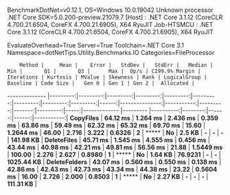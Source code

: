 
BenchmarkDotNet=v0.12.1, OS=Windows 10.0.19042
Unknown processor
.NET Core SDK=5.0.200-preview.21079.7
  [Host]     : .NET Core 3.1.12 (CoreCLR 4.700.21.6504, CoreFX 4.700.21.6905), X64 RyuJIT
  Job-HTSMCU : .NET Core 3.1.12 (CoreCLR 4.700.21.6504, CoreFX 4.700.21.6905), X64 RyuJIT

EvaluateOverhead=True  Server=True  Toolchain=.NET Core 3.1  
Namespace=dotNetTips.Utility.Benchmarks.IO  Categories=FileProcessor  

        Method |     Mean |    Error |   StdDev |   StdErr |   Median |      Min |       Q1 |       Q3 |      Max |  Op/s | CI99.9% Margin | Iterations | Kurtosis | MValue | Skewness | Rank | LogicalGroup | Baseline | Code Size |   Gen 0 | Gen 1 | Gen 2 |  Allocated |
-------------- |---------:|---------:|---------:|---------:|---------:|---------:|---------:|---------:|---------:|------:|---------------:|-----------:|---------:|-------:|---------:|-----:|------------- |--------- |----------:|--------:|------:|------:|-----------:|
     **CopyFiles** | **64.12 ms** | **1.264 ms** | **2.436 ms** | **0.359 ms** | **63.86 ms** | **59.49 ms** | **62.32 ms** | **65.32 ms** | **69.70 ms** | **15.60** |      **1.2644 ms** |      **46.00** |    **2.716** |  **3.222** |   **0.6326** |    **2** |            ***** |       **No** |    **2.5 KB** |       **-** |     **-** |     **-** |  **141.98 KB** |
   **DeleteFiles** | **45.71 ms** | **1.545 ms** | **4.555 ms** | **0.456 ms** | **43.44 ms** | **40.98 ms** | **42.21 ms** | **49.81 ms** | **56.56 ms** | **21.88** |      **1.5449 ms** |     **100.00** |    **2.276** |  **2.627** |   **0.8980** |    **1** |            ***** |       **No** |   **1.64 KB** | **76.9231** |     **-** |     **-** | **1025.44 KB** |
 **DeleteFolders** | **43.07 ms** | **0.560 ms** | **0.550 ms** | **0.138 ms** | **42.86 ms** | **42.43 ms** | **42.73 ms** | **43.34 ms** | **44.38 ms** | **23.22** |      **0.5604 ms** |      **16.00** |    **2.726** |  **2.000** |   **0.8503** |    **1** |            ***** |       **No** |   **2.27 KB** |       **-** |     **-** |     **-** |  **111.31 KB** |
